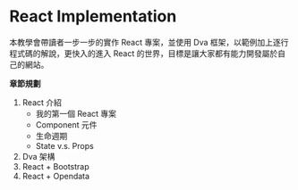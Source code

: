 # React Implementation
本教學會帶讀者一步一步的實作 React 專案，並使用 Dva 框架，以範例加上逐行程式碼的解說，更快入的進入 React 的世界，目標是讓大家都有能力開發屬於自己的網站。

**章節規劃**
1. React 介紹
    * 我的第一個 React 專案
    * Component 元件
    * 生命週期
    * State v.s. Props 
2. Dva 架構
3. React + Bootstrap
4. React + Opendata